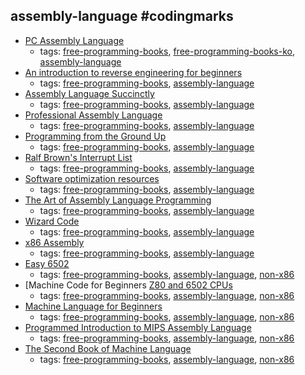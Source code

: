 assembly-language #codingmarks 
---
* [PC Assembly Language](http://drpaulcarter.com/pcasm/)
    * tags: [free-programming-books](../tags/free-programming-books.md), [free-programming-books-ko](../tags/free-programming-books-ko.md), [assembly-language](../tags/assembly-language.md)
* [An introduction to reverse engineering for beginners](https://github.com/dennis714/RE-for-beginners)
    * tags: [free-programming-books](../tags/free-programming-books.md), [assembly-language](../tags/assembly-language.md)
* [Assembly Language Succinctly](https://www.syncfusion.com/resources/techportal/details/ebooks/assemblylanguage)
    * tags: [free-programming-books](../tags/free-programming-books.md), [assembly-language](../tags/assembly-language.md)
* [Professional Assembly Language](http://blog.hit.edu.cn/jsx/upload/AT%EF%BC%86TAssemblyLanguage.pdf)
    * tags: [free-programming-books](../tags/free-programming-books.md), [assembly-language](../tags/assembly-language.md)
* [Programming from the Ground Up](http://mirror.unicorncloud.org/savannah-nongnu//pgubook/ProgrammingGroundUp-1-0-booksize.pdf)
    * tags: [free-programming-books](../tags/free-programming-books.md), [assembly-language](../tags/assembly-language.md)
* [Ralf Brown's Interrupt List](http://www.ctyme.com/rbrown.htm)
    * tags: [free-programming-books](../tags/free-programming-books.md), [assembly-language](../tags/assembly-language.md)
* [Software optimization resources](http://www.agner.org/optimize/)
    * tags: [free-programming-books](../tags/free-programming-books.md), [assembly-language](../tags/assembly-language.md)
* [The Art of Assembly Language Programming](https://courses.engr.illinois.edu/ece390/books/artofasm/artofasm.html)
    * tags: [free-programming-books](../tags/free-programming-books.md), [assembly-language](../tags/assembly-language.md)
* [Wizard Code](http://vendu.twodots.nl/wizardcode.html)
    * tags: [free-programming-books](../tags/free-programming-books.md), [assembly-language](../tags/assembly-language.md)
* [x86 Assembly](https://en.wikibooks.org/wiki/X86_Assembly)
    * tags: [free-programming-books](../tags/free-programming-books.md), [assembly-language](../tags/assembly-language.md)
* [Easy 6502](http://skilldrick.github.io/easy6502/)
    * tags: [free-programming-books](../tags/free-programming-books.md), [assembly-language](../tags/assembly-language.md), [non-x86](../tags/non-x86.md)
* [Machine Code for Beginners [Z80 and 6502 CPUs](https://usborne.com/browse-books/features/computer-and-coding-books/)
    * tags: [free-programming-books](../tags/free-programming-books.md), [assembly-language](../tags/assembly-language.md), [non-x86](../tags/non-x86.md)
* [Machine Language for Beginners](https://archive.org/details/ataribooks-machine-language-for-beginners)
    * tags: [free-programming-books](../tags/free-programming-books.md), [assembly-language](../tags/assembly-language.md), [non-x86](../tags/non-x86.md)
* [Programmed Introduction to MIPS Assembly Language](http://chortle.ccsu.edu/AssemblyTutorial/index.html)
    * tags: [free-programming-books](../tags/free-programming-books.md), [assembly-language](../tags/assembly-language.md), [non-x86](../tags/non-x86.md)
* [The Second Book of Machine Language](http://www.atariarchives.org/2bml/)
    * tags: [free-programming-books](../tags/free-programming-books.md), [assembly-language](../tags/assembly-language.md), [non-x86](../tags/non-x86.md)

